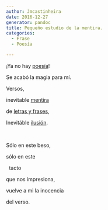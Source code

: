 ```yaml
---
author: Jmcastinheira
date: 2016-12-27
generator: pandoc
title: Pequeño estudio de la mentira.
categories:
  - Frase
  - Poesía

---
```



¡Ya no hay [poesía](http://docs.google.com/View?docid=dk4fxk2_6g9sgft)!

Se acabó la magia para mí.

Versos,

inevitable
[mentira](http://www.tanto.com.br/fernandopessoa-autopsicografia.htm)

de [letras y frases](http://moebio.com/santiago/bacterias/),

Inevitáble
[ilusión](http://www.youtube.com/watch?v=w8Zz05t19dg&eurl=http://www.microsiervos.com/archivo/ciencia/ilusion-optica-jastrow.html).

 

Sólo en este beso,

sólo en este

  tacto

que nos impresiona,

vuelve a mi la inocencia

del verso.
